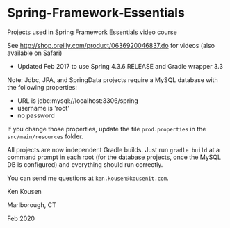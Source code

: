 # Spring-Framework-Essentials
Projects used in Spring Framework Essentials video course

See http://shop.oreilly.com/product/0636920046837.do for videos (also available on Safari)

* Updated Feb 2017 to use Spring 4.3.6.RELEASE and Gradle wrapper 3.3

Note: Jdbc, JPA, and SpringData projects require a MySQL database with the following properties:
- URL is jdbc:mysql://localhost:3306/spring
- username is 'root'
- no password

If you change those properties, update the file `prod.properties` in the `src/main/resources` folder.

All projects are now independent Gradle builds. Just run `gradle build`
at a command prompt in each root (for the database projects, once the MySQL DB is configured) and everything should run correctly.

You can send me questions at `ken.kousen@kousenit.com`.

Ken Kousen

Marlborough, CT

Feb 2020 
